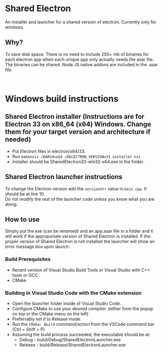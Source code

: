 # Shared Electron
An installer and launcher for a shared version of electron. Currently only for windows.

## Why?
To save disk space. There is no need to include 250+ mb of binaries for each electron app when each unique app only actually needs the asar file. The binaries can be shared. Node.JS native addons are included in the .asar file.

<br />

# Windows build instructions

## Shared Electron installer (Instructions are for Electron 33 on x86_64 (x64) Windows. Change them for your target version and architecture if needed)
- Put Electron files in electron/x64/33.
- Run `makensis /DARCH=x64 /DELECTRON_VERSION=33 installer.nsi`
- Installer should be SharedElectron33-win32-x64.exe in the folder.

## Shared Electron launcher instructions
To change the Electron version edit the `versionStr` value in `main.cpp`. It should be at line 10.\
Do not modify the rest of the launcher code unless you know what you are doing.

## How to use
Simply put the exe (can be renamed) and an app.asar file in a folder and it will work if the approporiate version of Shared Electron is installed.
If the proper version of Shared Electron is not installed the launcher will show an error message box upon launch.

### Build Prerequisites
- Recent version of Visual Studio Build Tools or Visual Studio with C++ tools or GCC
- CMake

### Building in Visual Studio Code with the CMake extension
- Open the launcher folder inside of Visual Studio Code.
- Configure CMake to use your desired compiler. (either from the popup on top or the CMake menu on the left)
- Preferrably set it to Release mode.
- Run the `CMake: Build` command/action from the VSCode command bar (Ctrl + Shift + P)
- Assuming the build process succeeded, the executable should be at:
  - Debug - build/Debug/SharedElectronLauncher.exe
  - Release - build/Release/SharedElectronLauncher.exe
